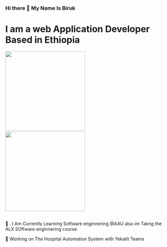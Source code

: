 <p align="center">
	
### 							Hi there 👋 My Name Is Biruk 

<h1>					 I am a web Application Developer Based in Ethiopia </h1>
		
<span>
		<img src="https://media4.giphy.com/media/qgQUggAC3Pfv687qPC/giphy.gif?cid=ecf05e47e2hoqyn69hsado7475th5ouexzzip46951qr0df7&rid=giphy.gif&ct=g"  width="250" />
		<img width="50"></div>
		<img src="https://media3.giphy.com/media/h408T6Y5GfmXBKW62l/giphy.gif?cid=ecf05e470qlmu12mvkq0p2f5oizttedgtbhql64bl4iayctk&rid=giphy.gif&ct=g"   width="250"/>
</span>
<br/>
<br/>
<p>🌱	.  I Am Currently Learning Software enginnering @AAU also im Takng the ALX SOftware enginnering course</p>
<p>🔭		Working on The Hospital Automation System with Yekatit Teams </p>
</p>



<!--
**CreativeTechET/CreativeTechET** is a ✨ _special_ ✨ repository because its `README.md` (this file) appears on your GitHub profile.

Here are some ideas to get you started:

- 🔭 I’m currently working on ...
- 🌱 I’m currently learning ...
- 👯 I’m looking to collaborate on ...
- 🤔 I’m looking for help with ...
- 💬 Ask me about ...
- 📫 How to reach me: ...
- 😄 Pronouns: ...
- ⚡ Fun fact: ...
-->
